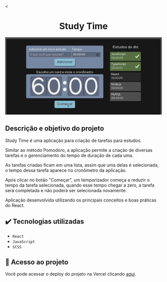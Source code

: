 <<h1 align="center">Study Time</h1>

<div align="center">
  <img width="600" src="./src/assets/img/study-time_to_readme.png" alt="Imagem de apresentação do projeto">
</div>

## Descrição e objetivo do projeto

Study Time é uma aplicação para criação de tarefas para estudos.

Similar ao método Pomodoro, a aplicação permite a criação de diversas tarefas e o gerenciamento do tempo de duração de cada uma.

As tarefas criadas ficam em uma lista, assim que uma delas é selecionada, o tempo dessa tarefa aparece no cronômetro da aplicação.

Após clicar no botão "Começar", um temporizador começa a reduzir o tempo da tarefa selecionada, quando esse tempo chegar a zero, a tarefa será completada e não poderá ser selecionada novamente.

Aplicação desenvolvida utilizando os principais conceitos e boas práticas do React.

## :heavy_check_mark: Tecnologias utilizadas

- `React`
- `JavaScript`
- `SCSS`

## :link: Acesso ao projeto

Você pode acessar o deploy do projeto na Vercel clicando [aqui](https://study-time-silk.vercel.app/).
